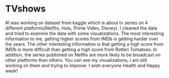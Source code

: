 # TVshows
#I was working on dataset from kaggle which is about tv series on 4 different platforms(Netflix, Hulu, Prime Video, Disney).
I cleaned the data and  tried to examine the data with some visualizations. 
The most interesting information to me, getting higher scores from IMDb is getting harder over the years.
The other interesting information is that getting a high score from IMDb is more difficult than getting a high score from Rotten Tomatoes. 
In addition, the series published on Netflix are more likely to be broadcast on other platforms than others. 
You can see my visualizations, I am still working on them and trying to improve. 
I wish everyone Health and Happy week!
